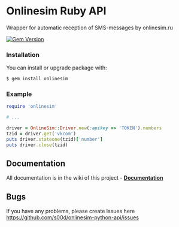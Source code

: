 # Onlinesim Ruby API


Wrapper for automatic reception of SMS-messages by onlinesim.ru

[![Gem Version](https://badge.fury.io/rb/ribose.svg)](https://badge.fury.io/rb/ribose)


### Installation
You can install or upgrade package with:
```bash
$ gem install onlinesim
```
### Example
```ruby
require 'onlinesim'

# ...

driver = OnlineSim::Driver.new(:apikey => 'TOKEN').numbers
tzid = driver.get('vkcom')
puts driver.stateone(tzid)['number']
puts driver.close(tzid)
```

## Documentation

All documentation is in the wiki of this project - **[Documentation](https://github.com/s00d/onlinesim-python-api/wiki)**

## Bugs

If you have any problems, please create Issues here 
https://github.com/s00d/onlinesim-python-api/issues
